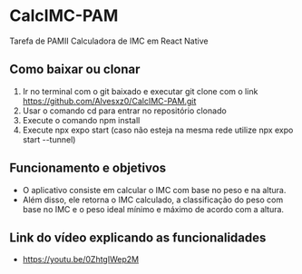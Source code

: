 # CalcIMC-PAM
Tarefa de PAMII Calculadora de IMC em React Native

## Como baixar ou clonar 
1. Ir no terminal com o git baixado e executar git clone com o link https://github.com/Alvesxz0/CalcIMC-PAM.git
2. Usar o comando cd para entrar no repositório clonado
3. Execute o comando npm install
4. Execute npx expo start (caso não esteja na mesma rede utilize npx expo start --tunnel)

## Funcionamento e objetivos
- O aplicativo consiste em calcular o IMC com base no peso e na altura.
- Além disso, ele retorna o IMC calculado, a classificação do peso com base no IMC e o peso ideal mínimo e máximo de acordo com a altura.

## Link do vídeo explicando as funcionalidades
- https://youtu.be/0ZhtgIWep2M
